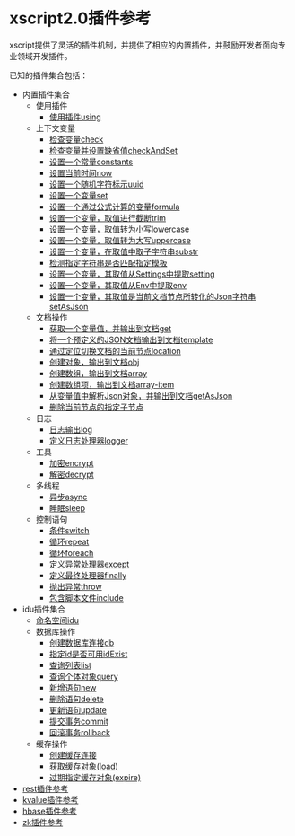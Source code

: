 xscript2.0插件参考
=================

xscript提供了灵活的插件机制，并提供了相应的内置插件，并鼓励开发者面向专业领域开发插件。

已知的插件集合包括：

- 内置插件集合
    - 使用插件
        - [使用插件using](xscript-plugins/using.md)
    - 上下文变量
        - [检查变量check](xscript-plugins/check.md)
        - [检查变量并设置缺省值checkAndSet](xscript-plugins/checkAndSet.md)
        - [设置一个常量constants](xscript-plugins/constants.md)
        - [设置当前时间now](xscript-plugins/now.md)
        - [设置一个随机字符标示uuid](xscript-plugins/uuid.md)
        - [设置一个变量set](xscript-plugins/set.md)
        - [设置一个通过公式计算的变量formula](xscript-plugins/formula.md)
        - [设置一个变量，取值进行截断trim](xscript-plugins/trim.md)
        - [设置一个变量，取值转为小写lowercase](xscript-plugins/lowercase.md)
        - [设置一个变量，取值转为大写uppercase](xscript-plugins/uppercase.md)
        - [设置一个变量，在取值中取子字符串substr](xscript-plugins/substr.md)
        - [检测指定字符串是否匹配指定模板](xscript-plugins/match.md)
        - [设置一个变量，其取值从Settings中提取setting](xscript-plugins/setting.md)
        - [设置一个变量，其取值从Env中提取env](xscript-plugins/env.md)
        - [设置一个变量，其取值是当前文档节点所转化的Json字符串setAsJson](xscript-plugins/setAsJson.md)
    - 文档操作
        - [获取一个变量值，并输出到文档get](xscript-plugins/get.md)
        - [将一个预定义的JSON文档输出到文档template](xscript-plugins/template.md)
        - [通过定位切换文档的当前节点location](xscript-plugins/location.md)
        - [创建对象，输出到文档obj](xscript-plugins/obj.md)
        - [创建数组，输出到文档array](xscript-plugins/array.md)
        - [创建数组项，输出到文档array-item](xscript-plugins/array-item.md)
        - [从变量值中解析Json对象，并输出到文档getAsJson](xscript-plugins/getAsJson.md)
        - [删除当前节点的指定子节点](xscript-plugins/rem.md)
    - 日志
        - [日志输出log](xscript-plugins/log.md)
        - [定义日志处理器logger](xscript-plugins/logger.md)
    - 工具
        - [加密encrypt](xscript-plugins/encrypt.md)
        - [解密decrypt](xscript-plugins/decrypt.md)
    - 多线程
        - [异步async](xscript-plugins/async.md)
        - [睡眠sleep](xscript-plugins/sleep.md)
    - 控制语句
        - [条件switch](xscript-plugins/switch.md)
        - [循环repeat](xscript-plugins/repeat.md)
        - [循环foreach](xscript-plugins/foreach.md)
        - [定义异常处理器except](xscript-plugins/except.md)
        - [定义最终处理器finally](xscript-plugins/finally.md)
        - [抛出异常throw](xscript-plugins/throw.md)
        - [包含脚本文件include](xscript-plugins/include.md)
- idu插件集合
    - [命名空间idu](xscript-plugins-idu/idu.md)
    - 数据库操作
	    - [创建数据库连接db](xscript-plugins-idu/db.md)
	    - [指定id是否可用idExist](xscript-plugins-idu/idExist.md)
	    - [查询列表list](xscript-plugins-idu/list.md)
	    - [查询个体对象query](xscript-plugins-idu/query.md)
	    - [新增语句new](xscript-plugins-idu/new.md)
	    - [删除语句delete](xscript-plugins-idu/delete.md)
	    - [更新语句update](xscript-plugins-idu/update.md)
	    - [提交事务commit](xscript-plugins-idu/commit.md)
	    - [回滚事务rollback](xscript-plugins-idu/rollback.md)
    - 缓存操作
	    - [创建缓存连接](xscript-plugins-idu/cache.md)
	    - [获取缓存对象(load)](xscript-plugins-idu/load.md)
	    - [过期指定缓存对象(expire)](xscript-plugins-idu/expire.md)
- [rest插件参考](https://github.com/yyduan/alogic-xscript-rest/blob/master/src/docs/reference.md)
- [kvalue插件参考](https://github.com/yyduan/alogic-xscript-kvalue/blob/master/src/docs/reference.md)
- [hbase插件参考](https://github.com/yyduan/alogic-xscript-hbase/blob/master/src/docs/reference.md)
- [zk插件参考](https://github.com/yyduan/alogic-xscript-zk/blob/master/src/docs/reference.md)


